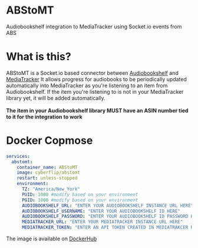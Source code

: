 # ABStoMT
 Audiobookshelf integration to MediaTracker using Socket.io events from ABS

# What is this?
ABStoMT is a Socket.io based connector between [Audiobookshelf](https://github.com/advplyr/audiobookshelf) and [MediaTracker](https://github.com/bonukai/MediaTracker)
It allows progress for audiobooks to be periodically updated automatically into MediaTracker as you're listening to an item from Audiobookshelf.
If the item you're listening to is not in your MediaTracker library yet, it will be added automatically.
<br>  
**The item in your Audiobookshelf library MUST have an ASIN number tied to it for the integration to work**

# Docker Copmose

```yml
services:
  abstomt:
    container_name: ABStoMT
    image: cyberflip/abstomt
    restart: unless-stopped
    environment:
      TZ: "America/New_York"
      PUID: 1000 #modify based on your environment
      PGID: 1000 #modify based on your environment
      AUDIOBOOKSHELF_URL: "ENTER YOUR AUDIOBOOKSHELF INSTANCE URL HERE"
      AUDIOBOOKSHELF_USERNAME: "ENTER YOUR AUDIOBOOKSHELF ID HERE"
      AUDIOBOOKSHELF_PASSWORD: "ENTER YOUR AUDIOBOOKSHELF ID PASSWORD HERE"
      MEDIATRACKER_URL: "ENTER YOUR MEDIATRACKER INSTANCE URL HERE"
      MEDIATRACKER_TOKEN: "ENTER AN API TOKEN CREATED IN MEDIATRAKCER HERE"
```

The image is available on [DockerHub](https://hub.docker.com/r/cyberflip/abstomt)
